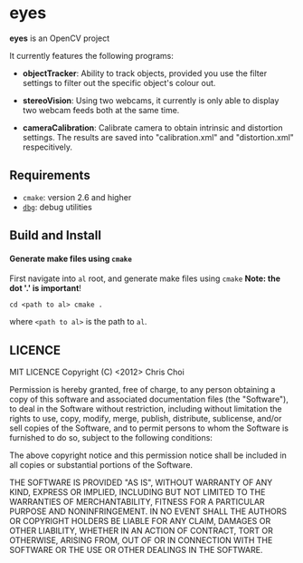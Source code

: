 # eyes

**eyes** is an OpenCV project

It currently features the following programs:

- **objectTracker**: Ability to track objects, provided you use the filter
  settings to filter out the specific object's colour out.

- **stereoVision**: Using two webcams, it currently is only able to display two
  webcam feeds both at the same time.

- **cameraCalibration**: Calibrate camera to obtain intrinsic and distortion
  settings. The results are saved into "calibration.xml" and "distortion.xml"
  respecitively.

## Requirements

- `cmake`: version 2.6 and higher
- [`dbg`](https://github.com/chutsu/dbg): debug utilities


## Build and Install
#### Generate make files using `cmake`
First navigate into
`al` root, and generate make files using `cmake` **Note: the dot '.' is
important**!

    cd <path to al> cmake .

where `<path to al>` is the path to `al`.


## LICENCE
MIT LICENCE Copyright (C) <2012> Chris Choi

Permission is hereby granted, free of charge, to any person obtaining a copy
of this software and associated documentation files (the "Software"), to deal
in the Software without restriction, including without limitation the rights
to use, copy, modify, merge, publish, distribute, sublicense, and/or sell
copies of the Software, and to permit persons to whom the Software is
furnished to do so, subject to the following conditions:

The above copyright notice and this permission notice shall be included in all
copies or substantial portions of the Software.

THE SOFTWARE IS PROVIDED "AS IS", WITHOUT WARRANTY OF ANY KIND, EXPRESS OR
IMPLIED, INCLUDING BUT NOT LIMITED TO THE WARRANTIES OF MERCHANTABILITY,
FITNESS FOR A PARTICULAR PURPOSE AND NONINFRINGEMENT. IN NO EVENT SHALL THE
AUTHORS OR COPYRIGHT HOLDERS BE LIABLE FOR ANY CLAIM, DAMAGES OR OTHER
LIABILITY, WHETHER IN AN ACTION OF CONTRACT, TORT OR OTHERWISE, ARISING FROM,
OUT OF OR IN CONNECTION WITH THE SOFTWARE OR THE USE OR OTHER DEALINGS IN THE
SOFTWARE.

